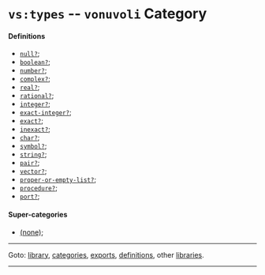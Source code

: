 

<a id='category__vonuvoli__vs_3a_types'></a>

# `vs:types` -- `vonuvoli` Category


<a id='category__vonuvoli__vs_3a_types__definitions'></a>

#### Definitions

 * [`null?`](../../vonuvoli/definitions/null_3f.md#definition__vonuvoli__null_3f);
 * [`boolean?`](../../vonuvoli/definitions/boolean_3f.md#definition__vonuvoli__boolean_3f);
 * [`number?`](../../vonuvoli/definitions/number_3f.md#definition__vonuvoli__number_3f);
 * [`complex?`](../../vonuvoli/definitions/complex_3f.md#definition__vonuvoli__complex_3f);
 * [`real?`](../../vonuvoli/definitions/real_3f.md#definition__vonuvoli__real_3f);
 * [`rational?`](../../vonuvoli/definitions/rational_3f.md#definition__vonuvoli__rational_3f);
 * [`integer?`](../../vonuvoli/definitions/integer_3f.md#definition__vonuvoli__integer_3f);
 * [`exact-integer?`](../../vonuvoli/definitions/exact-integer_3f.md#definition__vonuvoli__exact-integer_3f);
 * [`exact?`](../../vonuvoli/definitions/exact_3f.md#definition__vonuvoli__exact_3f);
 * [`inexact?`](../../vonuvoli/definitions/inexact_3f.md#definition__vonuvoli__inexact_3f);
 * [`char?`](../../vonuvoli/definitions/char_3f.md#definition__vonuvoli__char_3f);
 * [`symbol?`](../../vonuvoli/definitions/symbol_3f.md#definition__vonuvoli__symbol_3f);
 * [`string?`](../../vonuvoli/definitions/string_3f.md#definition__vonuvoli__string_3f);
 * [`pair?`](../../vonuvoli/definitions/pair_3f.md#definition__vonuvoli__pair_3f);
 * [`vector?`](../../vonuvoli/definitions/vector_3f.md#definition__vonuvoli__vector_3f);
 * [`proper-or-empty-list?`](../../vonuvoli/definitions/proper-or-empty-list_3f.md#definition__vonuvoli__proper-or-empty-list_3f);
 * [`procedure?`](../../vonuvoli/definitions/procedure_3f.md#definition__vonuvoli__procedure_3f);
 * [`port?`](../../vonuvoli/definitions/port_3f.md#definition__vonuvoli__port_3f);


<a id='category__vonuvoli__vs_3a_types__super-categories'></a>

#### Super-categories

 * [(none)](../../vonuvoli/categories/_index.md#toc__vonuvoli__categories);

----

Goto: [library](../../vonuvoli/_index.md#library__vonuvoli), [categories](../../vonuvoli/categories/_index.md#toc__vonuvoli__categories), [exports](../../vonuvoli/exports/_index.md#toc__vonuvoli__exports), [definitions](../../vonuvoli/definitions/_index.md#toc__vonuvoli__definitions), other [libraries](../../_libraries.md#toc__libraries).

----

